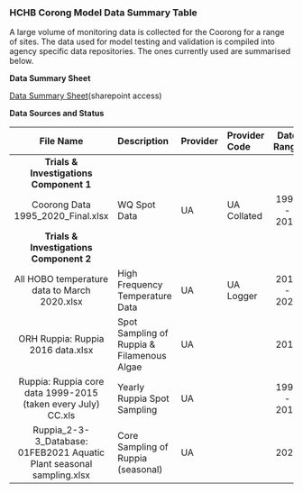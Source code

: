 
### HCHB Corong Model Data Summary Table
A large volume of monitoring data is collected for the Coorong for a range of sites. The data used for model testing and validation is compiled into agency specific data repositories. The ones currently used are summarised below.


**Data Summary Sheet**

[Data Summary Sheet](https://sagov.sharepoint.com/:x:/r/teams/HCHBTIDataMgtandIntegration/Shared%20Documents/General/Coorong_Data_Summary.xlsx?d=weadc920cbd1445069975d2e8752aef09&csf=1&web=1&e=CGoQgO)(sharepoint access)



**Data Sources and Status**


| File Name | Description | Provider  | Provider Code | Date Range | Imported | Store |
|:---------:|:------------|:--------|:------------|:----------:|:--------:|:--------:|
|**Trials & Investigations Component 1**|
| Coorong Data 1995_2020_Final.xlsx | WQ Spot Data | UA | UA Collated | 1998 - 2019 | Yes | |
|**Trials & Investigations Component 2**|
| All HOBO temperature data to March 2020.xlsx| High Frequency Temperature Data | UA | UA Logger | 2019 - 2020 | Yes | |
| ORH Ruppia: Ruppia 2016 data.xlsx | Spot Sampling of Ruppia & Filamenous Algae | UA | | 2016 | Pending | |
| Ruppia: Ruppia core data 1999-2015 (taken every July) CC.xls | Yearly Ruppia Spot Sampling | UA | | 1999 - 2015 | Pending | |
|Ruppia_2-3-3_Database: 01FEB2021 Aquatic Plant seasonal sampling.xlsx | Core Sampling of Ruppia (seasonal) | UA | | 2020 | Pending | |
